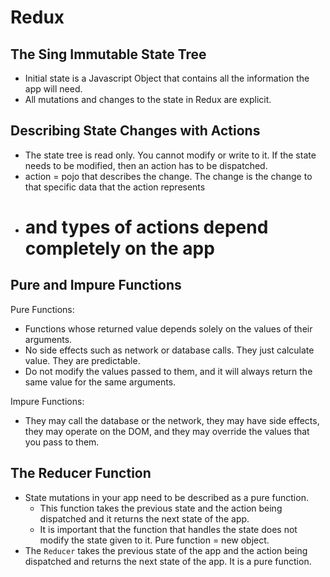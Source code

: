 # Redux

## The Sing Immutable State Tree
+ Initial state is a Javascript Object that contains all the information the app will need.
+ All mutations and changes to the state in Redux are explicit.

## Describing State Changes with Actions
+ The state tree is read only. You cannot modify or write to it. If the state needs to be modified, then an action has to be dispatched.
+ action = pojo that describes the change. The change is the change to that specific data that the action represents
+ # and types of actions depend completely on the app

## Pure and Impure Functions
Pure Functions:
+ Functions whose returned value depends solely on the values of their arguments.
+ No side effects such as network or database calls. They just calculate value. They are predictable.
+ Do not modify the values passed to them, and it will always return the same value for the same arguments.

Impure Functions:
+ They may call the database or the network, they may have side effects, they may operate on the DOM, and they may override the values that you pass to them.

## The Reducer Function
+ State mutations in your app need to be described as a pure function.
  + This function takes the previous state and the action being dispatched and it returns the next state of the app.
  + It is important that the function that handles the state does not modify the state given to it. Pure function = new object.
+ The `Reducer` takes the previous state of the app and the action being dispatched and returns the next state of the app. It is a pure function.